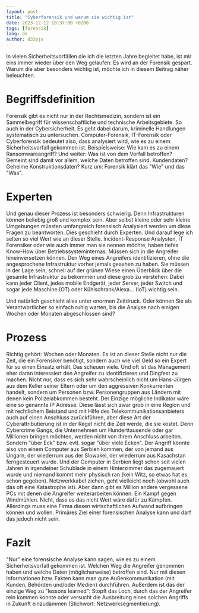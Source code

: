 ```yaml
---
layout: post
title: "Cyberforensik und warum sie wichtig ist"
date: 2023-12-12 18:37:00 +0200
tags: [forensik]
lang: de
author: d33pjs
---
```


In vielen Sicherheitsvorfällen die ich die letzten Jahre begleitet habe, ist mir eins immer wieder über den Weg gelaufen: Es wird an der Forensik gespart. Warum die aber besonders wichtig ist, möchte ich in diesem Beitrag näher beleuchten.

# Begriffsdefinition

Forensik gibt es nicht nur in der Rechtsmedizin, sondern ist ein Sammelbegriff für wissenschaftliche und technische Arbeitsgebiete. So auch in der Cybersicherheit. Es geht dabei darum, kriminelle Handlungen systematisch zu untersuchen. Computer-Forensik, IT-Forensik oder Cyberforensik bedeutet also, dass analysiert wird, wie es zu einem Sicherheitsvorfall gekommen ist. Beispielsweise: Wie kam es zu einem Ransomwareangriff? Und weiter: Was ist von dem Vorfall betroffen? Gemeint sind damit vor allem, welche Daten betroffen sind. Kundendaten? Geheime Konstruktionsdaten?
Kurz um: Forensik klärt das "Wie" und das "Was".

# Experten

Und genau dieser Prozess ist besonders schwierig. Denn Infrastrukturen können beliebig groß und komplex sein. Aber selbst kleine oder sehr kleine Umgebungen müssten umfangreich forensisch Analysiert werden um diese Fragen zu beantworten. Dies geschieht durch Experten. Und darauf lege ich selten so viel Wert wie an dieser Stelle. Incident-Response Analysten, IT Forensiker oder wie auch immer man sie nennen möchte, haben tiefes Know-How über Betriebssysteminternas. Müssen sich in die Angreifer hineinversetzen können. Den Weg eines Angreifers identifizieren, ohne die angesprochene Infrastruktur vorher jemals gesehen zu haben. Sie müssen in der Lage sein, schnell auf der grünen Wiese einen Überblick über die gesamte Infrastruktur zu bekommen und diese grob zu verstehen: Dabei kann jeder Client, jedes mobile Endgerät, jeder Server, jeder Switch und sogar jede Maschine (OT) oder Kühlschrank/Alexa... (IoT) wichtig sein.

Und natürlich geschieht alles unter enormen Zeitdruck. Oder können Sie als Verantwortlicher so einfach ruhig warten, bis die Analyse nach einigen Wochen oder Monaten abgeschlossen sind?

# Prozess

Richtig gehört: Wochen oder Monaten. Es ist an dieser Stelle nicht nur die Zeit, die ein Forensiker benötigt, sondern auch wie viel Geld so ein Expert für so einen Einsatz erhält. Das scheuen viele. Und oft ist das Management eher daran interessiert den Angreifer zu identifizieren und Dingfest zu machen. Nicht nur, dass es sich sehr wahrscheinlich nicht um Hans-Jürgen aus dem Keller seiner Eltern oder um den aggressiven Konkurrenten handelt, sondern um Personen bzw. Personengruppen aus Ländern mit denen kein Polizeiabkommen besteht. Der Einzige mögliche Indikator wäre eine so genannte IP Adresse. Diese lässt sich zwar grob in eine Region und mit rechtlichem Beistand und mit Hilfe des Telekommunikationsanbieters auch auf einen Anschluss zurückführen, aber diese Art der Cyberattributierung ist in der Regel nicht die Zeit werde, die sie kostet. Denn Cybercrime Gangs, die Unternehmen um Hunderttausende oder gar Millionen bringen möchten, werden nicht von Ihrem Anschluss arbeiten. Sondern "über Eck" bzw. evtl. sogar "über viele Ecken". Der Angriff könnte also von einem Computer aus Serbien kommen, der von jemand aus Ungarn, der wiederrum aus der Slowakei, der wiederrum aus Kasachstan ferngesteuert wurde. Und der Computer in Serbien liegt schon seit vielen Jahren in irgendeiner Schublade in einem Hinterzimmer das zugemauert wurde und niemand kommt mehr physisch ran (kein Witz, so etwas hat es schon gegeben). Netzwerkkabel ziehen, geht vielleicht noch (obwohl auch das oft eine Katastrophe ist). Aber dann gibt es Million andere vergessene PCs mit denen die Angreifer weiterarbeiten können. Ein Kampf gegen Windmühlen. Nicht, dass es das nicht Wert wäre dafür zu Kämpfen. Allerdings muss eine Firma diesen wirtschaftlichen Aufwand aufbringen können und wollen. Primäres Ziel einer forensischen Analyse kann und darf das jedoch nicht sein.

# Fazit

"Nur" eine forensische Analyse kann sagen, wie es zu einem Sicherheitsvorfall gekommen ist. Welchen Weg die Angreifer genommen haben und welche Daten (möglicherweise) betroffen sind. Nur mit diesen Informationen bzw. Fakten kann man gute Außenkommunikation (mit Kunden, Behörden und/oder Medien) durchführen. Außerdem ist das der einzige Weg zu "lessons learned": Stopft das Loch, durch das der Angreifer rein kommen konnte oder versucht die Ausbreitung eines solchen Angriffs in Zukunft einzudämmen (Stichwort: Netzwerksegmentierung).
